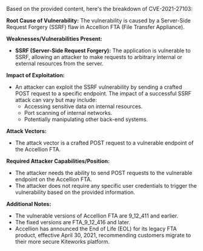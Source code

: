 Based on the provided content, here's the breakdown of CVE-2021-27103:

**Root Cause of Vulnerability:**
The vulnerability is caused by a Server-Side Request Forgery (SSRF) flaw in Accellion FTA (File Transfer Appliance).

**Weaknesses/Vulnerabilities Present:**
- **SSRF (Server-Side Request Forgery):** The application is vulnerable to SSRF, allowing an attacker to make requests to arbitrary internal or external resources from the server.

**Impact of Exploitation:**
- An attacker can exploit the SSRF vulnerability by sending a crafted POST request to a specific endpoint. The impact of a successful SSRF attack can vary but may include:
    - Accessing sensitive data on internal resources.
    - Port scanning of internal networks.
    - Potentially manipulating other back-end systems.

**Attack Vectors:**
- The attack vector is a crafted POST request to a vulnerable endpoint of the Accellion FTA.

**Required Attacker Capabilities/Position:**
- The attacker needs the ability to send POST requests to the vulnerable endpoint on the Accellion FTA.
- The attacker does not require any specific user credentials to trigger the vulnerability based on the provided information.

**Additional Notes:**
- The vulnerable versions of Accellion FTA are 9_12_411 and earlier.
- The fixed versions are FTA_9_12_416 and later.
- Accellion has announced the End of Life (EOL) for its legacy FTA product, effective April 30, 2021, recommending customers migrate to their more secure Kiteworks platform.